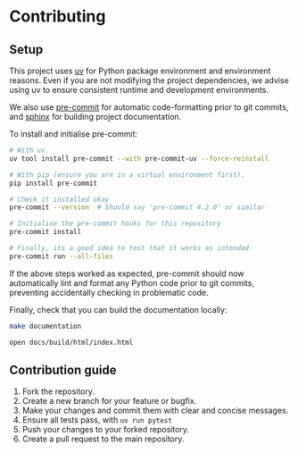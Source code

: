 # Contributing

## Setup

This project uses [uv](https://docs.astral.sh/uv/) for Python package environment and
environment reasons. Even if you are not modifying the project dependencies, we advise
using uv to ensure consistent runtime and development environments.

We also use [pre-commit](https://pre-commit.com/) for automatic code-formatting prior 
to git commits, and [sphinx](https://www.sphinx-doc.org/en/master/index.html) for building
project documentation. 

To install and initialise pre-commit:

```sh
# With uv.
uv tool install pre-commit --with pre-commit-uv --force-reinstall

# With pip (ensure you are in a virtual environment first).
pip install pre-commit

# Check it installed okay
pre-commit --version  # Should say 'pre-commit 4.2.0' or similar

# Initialise the pre-commit hooks for this repository
pre-commit install

# Finally, its a good idea to test that it works as intended
pre-commit run --all-files
```

If the above steps worked as expected, pre-commit should now automatically 
lint and format any Python code prior to git commits, preventing accidentally
checking in problematic code.

Finally, check that you can build the documentation locally:

```sh
make documentation

open docs/build/html/index.html
```


## Contribution guide

1. Fork the repository.
2. Create a new branch for your feature or bugfix.
3. Make your changes and commit them with clear and concise messages.
4. Ensure all tests pass, with `uv run pytest`
5. Push your changes to your forked repository.
6. Create a pull request to the main repository.


